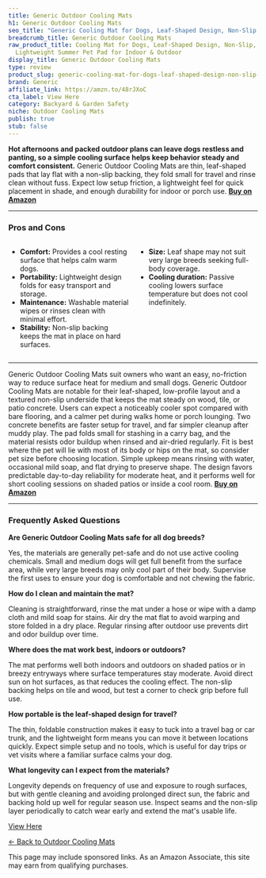 ```yaml
---
title: Generic Outdoor Cooling Mats
h1: Generic Outdoor Cooling Mats
seo_title: "Generic Cooling Mat for Dogs, Leaf-Shaped Design, Non-Slip,\u2026"
breadcrumb_title: Generic Outdoor Cooling Mats
raw_product_title: Cooling Mat for Dogs, Leaf-Shaped Design, Non-Slip, Washable &
  Lightweight Summer Pet Pad for Indoor & Outdoor
display_title: Generic Outdoor Cooling Mats
type: review
product_slug: generic-cooling-mat-for-dogs-leaf-shaped-design-non-slip-washable-light-1d492a1b
brand: Generic
affiliate_link: https://amzn.to/48rJXoC
cta_label: View Here
category: Backyard & Garden Safety
niche: Outdoor Cooling Mats
publish: true
stub: false
---
```


<div id="intro" class="full-width">
  <p><strong>Hot afternoons and packed outdoor plans can leave dogs restless and panting, so a simple cooling surface helps keep behavior steady and comfort consistent.</strong> Generic Outdoor Cooling Mats are thin, leaf-shaped pads that lay flat with a non-slip backing, they fold small for travel and rinse clean without fuss. Expect low setup friction, a lightweight feel for quick placement in shade, and enough durability for indoor or porch use. <a href="https://amzn.to/48rJXoC" rel="nofollow sponsored noopener" target="_blank"><strong>Buy on Amazon</strong></a></p>
</div>

<hr />
<h3 id="pros-cons">Pros and Cons</h3>
<div class="pc-grid" style="display:grid;grid-template-columns:1fr 1fr;gap:16px;">
  <ul>
    <li><strong>Comfort:</strong> Provides a cool resting surface that helps calm warm dogs.</li>
    <li><strong>Portability:</strong> Lightweight design folds for easy transport and storage.</li>
    <li><strong>Maintenance:</strong> Washable material wipes or rinses clean with minimal effort.</li>
    <li><strong>Stability:</strong> Non-slip backing keeps the mat in place on hard surfaces.</li>
  </ul>
  <ul>
    <li><strong>Size:</strong> Leaf shape may not suit very large breeds seeking full-body coverage.</li>
    <li><strong>Cooling duration:</strong> Passive cooling lowers surface temperature but does not cool indefinitely.</li>
  </ul>
</div>
<hr />

<div class="full-width">
  <p>Generic Outdoor Cooling Mats suit owners who want an easy, no-friction way to reduce surface heat for medium and small dogs. Generic Outdoor Cooling Mats are notable for their leaf-shaped, low-profile layout and a textured non-slip underside that keeps the mat steady on wood, tile, or patio concrete. Users can expect a noticeably cooler spot compared with bare flooring, and a calmer pet during walks home or porch lounging. Two concrete benefits are faster setup for travel, and far simpler cleanup after muddy play. The pad folds small for stashing in a carry bag, and the material resists odor buildup when rinsed and air-dried regularly. Fit is best where the pet will lie with most of its body or hips on the mat, so consider pet size before choosing location. Simple upkeep means rinsing with water, occasional mild soap, and flat drying to preserve shape. The design favors predictable day-to-day reliability for moderate heat, and it performs well for short cooling sessions on shaded patios or inside a cool room. <a href="https://amzn.to/48rJXoC" rel="nofollow sponsored noopener" target="_blank"><strong>Buy on Amazon</strong></a></p>
</div>

<hr />
<h3 id="faqs">Frequently Asked Questions</h3>

<p><strong>Are Generic Outdoor Cooling Mats safe for all dog breeds?</strong></p>
<p>Yes, the materials are generally pet-safe and do not use active cooling chemicals. Small and medium dogs will get full benefit from the surface area, while very large breeds may only cool part of their body. Supervise the first uses to ensure your dog is comfortable and not chewing the fabric.</p>

<p><strong>How do I clean and maintain the mat?</strong></p>
<p>Cleaning is straightforward, rinse the mat under a hose or wipe with a damp cloth and mild soap for stains. Air dry the mat flat to avoid warping and store folded in a dry place. Regular rinsing after outdoor use prevents dirt and odor buildup over time.</p>

<p><strong>Where does the mat work best, indoors or outdoors?</strong></p>
<p>The mat performs well both indoors and outdoors on shaded patios or in breezy entryways where surface temperatures stay moderate. Avoid direct sun on hot surfaces, as that reduces the cooling effect. The non-slip backing helps on tile and wood, but test a corner to check grip before full use.</p>

<p><strong>How portable is the leaf-shaped design for travel?</strong></p>
<p>The thin, foldable construction makes it easy to tuck into a travel bag or car trunk, and the lightweight form means you can move it between locations quickly. Expect simple setup and no tools, which is useful for day trips or vet visits where a familiar surface calms your dog.</p>

<p><strong>What longevity can I expect from the materials?</strong></p>
<p>Longevity depends on frequency of use and exposure to rough surfaces, but with gentle cleaning and avoiding prolonged direct sun, the fabric and backing hold up well for regular season use. Inspect seams and the non-slip layer periodically to catch wear early and extend the mat's usable life.</p>
<p><a class="btn" href="https://amzn.to/48rJXoC" target="_blank" rel="nofollow sponsored noopener">View Here</a></p>
<p><a href="/roundups/backyard-garden-safety/outdoor-cooling-mats/">← Back to Outdoor Cooling Mats</a></p>
<aside class="disclosure">This page may include sponsored links. As an Amazon Associate, this site may earn from qualifying purchases.</aside>

